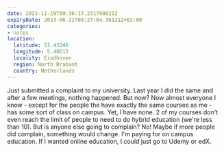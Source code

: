 ```yaml
---
date: 2021-11-19T09:36:17.231790921Z
expiryDate: 2023-06-21T09:27:04.361212+02:00
categories:
- notes
location:
  latitude: 51.43246
  longitude: 5.48612
  locality: Eindhoven
  region: North Brabant
  country: Netherlands
---
```


Just submitted a complaint to my university. Last year I did the same and after a few meetings, nothing happened. But now? Now almost everyone I know - except for the people the have exactly the same courses as me - has some sort of class on campus. Yet, I have none. 2 of my courses don't even reach the limit of people to need to do hybrid education (we're less than 10). But is anyone else going to complain? No! Maybe if more people did complain, something would change. I'm paying for on campus education. If I wanted online education, I could just go to Udemy or edX.
